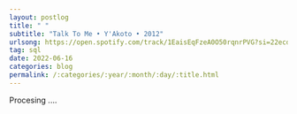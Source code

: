 ```yaml
---
layout: postlog
title: " "
subtitle: "Talk To Me • Y'Akoto • 2012"
urlsong: https://open.spotify.com/track/1EaisEqFzeA0O50rqnrPVG?si=22ecde7daad24dd6
tag: sql
date: 2022-06-16
categories: blog
permalink: /:categories/:year/:month/:day/:title.html
---
```


Procesing ....
